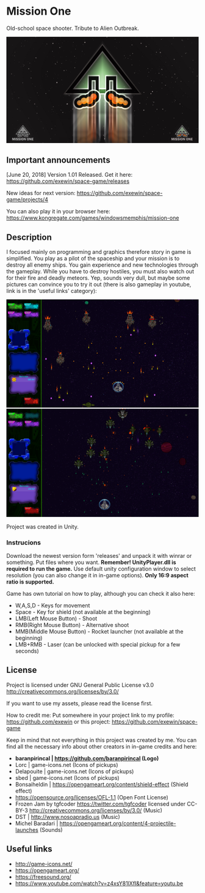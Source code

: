 # Mission One

Old-school space shooter. Tribute to Alien Outbreak.

![alt text](https://github.com/exewin/space-game/blob/master/preview3.jpg)


## Important announcements

[June 20, 2018] Version 1.01 Released.
Get it here: https://github.com/exewin/space-game/releases

New ideas for next version:
https://github.com/exewin/space-game/projects/4

You can also play it in your browser here:
https://www.kongregate.com/games/windowsmemphis/mission-one


## Description

  I focused mainly on programming and graphics therefore story in game is simplified. You play as a pilot of the spaceship and your mission is to destroy all enemy ships. You gain experience and new technologies through the gameplay. While you have to destroy hostiles, you must also watch out for their fire and deadly meteors. Yep, sounds very dull, but maybe some pictures can convince you to try it out (there is also gameplay in youtube, link is in the 'useful links' category):

![alt text](https://github.com/exewin/space-game/blob/master/preview1.png)
![alt text](https://github.com/exewin/space-game/blob/master/preview2.png)




Project was created in Unity. 

### Instrucions

  Download the newest version form 'releases' and unpack it with winrar or something. Put files where you want. 
**Remember! UnityPlayer.dll is required to run the game.**
Use default unity configuration window to select resolution (you can also change it in in-game options).
**Only 16:9 aspect ratio is supported.**


  Game has own tutorial on how to play, although you can check it also here:
* W,A,S,D - Keys for movement
* Space - Key for shield (not available at the beginning)
* LMB(Left Mouse Button) - Shoot
* RMB(Right Mouse Button) - Alternative shoot
* MMB(Middle Mouse Button) - Rocket launcher (not available at the beginning)
* LMB+RMB - Laser (can be unlocked with special pickup for a few seconds)


## License

Project is licensed under GNU General Public License v3.0 http://creativecommons.org/licenses/by/3.0/

If you want to use my assets, please read the license first.

How to credit me:
Put somewhere in your project link to my profile:
https://github.com/exewin
or this project:
https://github.com/exewin/space-game



  Keep in mind that not everything in this project was created by me. You can find all the necessary info about other creators in in-game credits and here:

* **baranpirincal | https://github.com/baranpirincal (Logo)**
* Lorc | game-icons.net (Icons of pickups)
* Delapouite | game-icons.net (Icons of pickups)
* sbed | game-icons.net (Icons of pickups)
* Bonsaiheldin | https://opengameart.org/content/shield-effect (Shield effect)
* https://opensource.org/licenses/OFL-1.1 (Open Font License)
* Frozen Jam by tgfcoder <https://twitter.com/tgfcoder> licensed under CC-BY-3 <http://creativecommons.org/licenses/by/3.0/> (Music)
* DST | http://www.nosoapradio.us (Music)
* Michel Baradari | https://opengameart.org/content/4-projectile-launches (Sounds)


## Useful links

* http://game-icons.net/
* https://opengameart.org/
* https://freesound.org/
* https://www.youtube.com/watch?v=z4xsY81lXfI&feature=youtu.be
